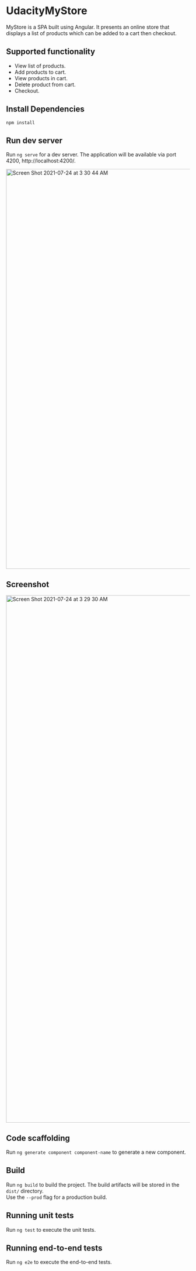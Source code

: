 # UdacityMyStore
MyStore is a SPA built using Angular. It presents an online store that displays a list of products which can be added to a cart then checkout.

## Supported functionality

- View list of products.
- Add products to cart.
- View products in cart.
- Delete product from cart.
- Checkout.

## Install Dependencies
```
npm install
```

## Run dev server

Run `ng serve` for a dev server. The application will be available via port 4200, http://localhost:4200/.  

<img width="1092" alt="Screen Shot 2021-07-24 at 3 30 44 AM" src="https://user-images.githubusercontent.com/68843028/126852289-d7aeec68-013d-48cb-a45b-d0945defce80.png">


## Screenshot

<img width="1440" alt="Screen Shot 2021-07-24 at 3 29 30 AM" src="https://user-images.githubusercontent.com/68843028/126852295-0209ba21-c60b-45a5-b511-f9a1587c8029.png">


## Code scaffolding

Run `ng generate component component-name` to generate a new component.

## Build

Run `ng build` to build the project. The build artifacts will be stored in the `dist/` directory.   
Use the `--prod` flag for a production build.

## Running unit tests

Run `ng test` to execute the unit tests.

## Running end-to-end tests

Run `ng e2e` to execute the end-to-end tests.
